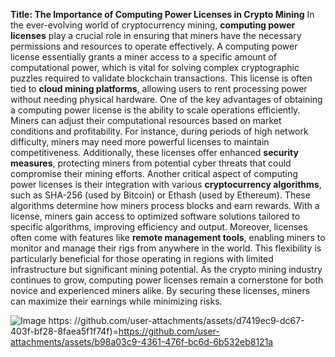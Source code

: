 **Title: The Importance of Computing Power Licenses in Crypto Mining**
In the ever-evolving world of cryptocurrency mining, **computing power licenses** play a crucial role in ensuring that miners have the necessary permissions and resources to operate effectively. A computing power license essentially grants a miner access to a specific amount of computational power, which is vital for solving complex cryptographic puzzles required to validate blockchain transactions. This license is often tied to **cloud mining platforms**, allowing users to rent processing power without needing physical hardware.
One of the key advantages of obtaining a computing power license is the ability to scale operations efficiently. Miners can adjust their computational resources based on market conditions and profitability. For instance, during periods of high network difficulty, miners may need more powerful licenses to maintain competitiveness. Additionally, these licenses offer enhanced **security measures**, protecting miners from potential cyber threats that could compromise their mining efforts.
Another critical aspect of computing power licenses is their integration with various **cryptocurrency algorithms**, such as SHA-256 (used by Bitcoin) or Ethash (used by Ethereum). These algorithms determine how miners process blocks and earn rewards. With a license, miners gain access to optimized software solutions tailored to specific algorithms, improving efficiency and output. 
Moreover, licenses often come with features like **remote management tools**, enabling miners to monitor and manage their rigs from anywhere in the world. This flexibility is particularly beneficial for those operating in regions with limited infrastructure but significant mining potential. 
As the crypto mining industry continues to grow, computing power licenses remain a cornerstone for both novice and experienced miners alike. By securing these licenses, miners can maximize their earnings while minimizing risks.

![Image](https://github.com/user-attachments/assets/4a25d116-2220-4385-b08e-f287af8fcbc4)
https: //github.com/user-attachments/assets/d7419ec9-dc67-403f-bf28-8faea5f1f74f)=https://github.com/user-attachments/assets/b98a03c9-4361-476f-bc6d-6b532eb8121a
